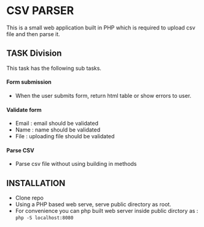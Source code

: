 # CSV PARSER

This is a small web application built in PHP which is required to upload csv file and then parse it.



## TASK Division
 This task has the following sub tasks.
#### Form submission
- When the user submits form, return html table or show errors to user.



#### Validate form
- Email : email should be validated
- Name : name should be validated
- File : uploading file should be validated



#### Parse CSV 
- Parse csv file without using building in methods


## INSTALLATION
- Clone repo
- Using a PHP based web serve, serve public directory as root.
- For convenience you can php built web server inside public dirctory as :
`php -S localhost:8080 `

